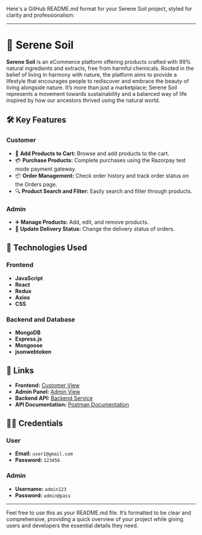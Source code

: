 Here's a GitHub README.md format for your Serene Soil project, styled for clarity and professionalism:

---

# 🌿 Serene Soil

**Serene Soil** is an eCommerce platform offering products crafted with 99% natural ingredients and extracts, free from harmful chemicals. Rooted in the belief of living in harmony with nature, the platform aims to provide a lifestyle that encourages people to rediscover and embrace the beauty of living alongside nature. It’s more than just a marketplace; Serene Soil represents a movement towards sustainability and a balanced way of life inspired by how our ancestors thrived using the natural world.

## 🛠️ Key Features

### Customer
- 🛒 **Add Products to Cart:** Browse and add products to the cart.
- 💳 **Purchase Products:** Complete purchases using the Razorpay test mode payment gateway.
- 📦 **Order Management:** Check order history and track order status on the Orders page.
- 🔍 **Product Search and Filter:** Easily search and filter through products.

### Admin
- ➕ **Manage Products:** Add, edit, and remove products.
- 🚚 **Update Delivery Status:** Change the delivery status of orders.

## 🚀 Technologies Used

### Frontend
- **JavaScript**
- **React**
- **Redux**
- **Axios**
- **CSS**

### Backend and Database
- **MongoDB**
- **Express.js**
- **Mongoose**
- **jsonwebtoken**

## 🔗 Links

- **Frontend:** [Customer View](https://agri-dell.vercel.app/)
- **Admin Panel:** [Admin View](https://agri-dell-vigz.vercel.app/)
- **Backend API:** [Backend Service](https://agridell.onrender.com)
- **API Documentation:** [Postman Documentation](https://documenter.getpostman.com/view/34908401/2sAXqtbhEf)

## 🧑‍💻 Credentials

### User
- **Email:** `user1@gmail.com`
- **Password:** `123456`

### Admin
- **Username:** `admin123`
- **Password:** `admin@pass`

---

Feel free to use this as your README.md file. It’s formatted to be clear and comprehensive, providing a quick overview of your project while giving users and developers the essential details they need.
